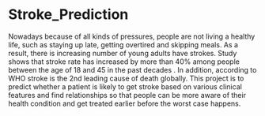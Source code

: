 # Stroke_Prediction

Nowadays because of all kinds of pressures, people are not living a healthy life, such as staying up late, getting overtired and skipping meals. As a result, there is increasing number of young adults have strokes. Study shows that stroke rate has increased by more than 40% among people between the age of 18 and 45 in the past decades . In addition, according to WHO stroke is the 2nd leading cause of death globally. This project is to predict whether a patient is likely to get stroke based on various clinical features and find relationships so that people can be more aware of their health condition and get treated earlier before the worst case happens.
